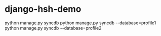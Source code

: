 django-hsh-demo
===============

python manage.py syncdb
python manage.py syncdb --database=profile1
python manage.py syncdb --database=profile2
